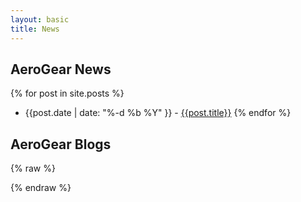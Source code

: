 ```yaml
---
layout: basic
title: News
---
```

## AeroGear News

{% for post in site.posts %}
*  {{post.date |  date: "%-d %b %Y" }} - [{{post.title}}]({{post.url}})
{% endfor %}

## AeroGear Blogs

<script type="text/javascript" src="/js/libs/jquery-1.10.2.js"></script>
<script type="text/javascript" src="/js/libs/jquery.jfeed.min.js"></script>
<script type="text/javascript" src="/js/libs/handlebars-1.0.0.min.js"></script>
<script type="text/javascript" src="/js/libs/moment.min.js"></script>
<script type="text/javascript" src="/js/libs/md5-3.1.2.js"></script>
<style type="text/css">
  .avatar {
    width: 10%;
    float: left;
    display: inline-block;
  }
</style>

{% raw  %}
<script type="text/x-handlebars-template" id="tmpl">
  {{#each feedItems}}
    <div>
      <h3><a href="{{link}}" target="_blank">{{title}}</a></h3>
      <div class="avatar">
        <img src="http://www.gravatar.com/avatar/{{avatar author}}">
      </div>
      <div>
        <div class="desc">{{formatDate updated}} by {{creator}}</div>
        <div>
          {{summarize description}}... <a href="{{link}}" target="_blank">Read more »</a>
        </div>
      </div>
    <div>
  {{/each}}
</script>
{% endraw %}

<script type="text/javascript">
Handlebars.registerHelper("formatDate", function( itemDate ) {
  return moment( itemDate ).fromNow();
});

Handlebars.registerHelper("avatar", function( author ) {
  return CryptoJS.MD5( author );
});

Handlebars.registerHelper("summarize", function( description ) {
    var div = document.createElement("div");
    div.innerHTML = description;
    var text = div.textContent || div.innerText || "";
    return text.substring(0, 300);
});

var template = Handlebars.compile($('#tmpl').html());

$.getFeed({
  url: "http://aggregator-aerogear.rhcloud.com",
  success: function( feed ) {
    $("#result").append(
      template({
        feedItems: feed.items
      })
    );
  }
});

</script>
<div id="result"></div>
